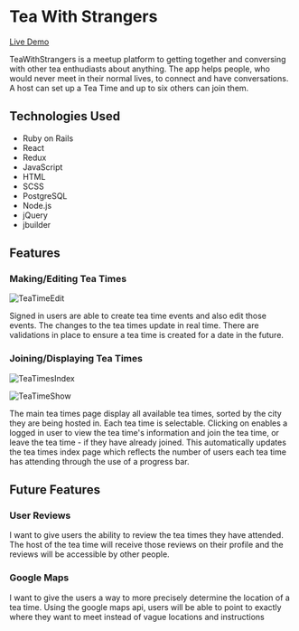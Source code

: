 # Tea With Strangers

[Live Demo](https://teawithstrangers-pd.herokuapp.com/#/)

TeaWithStrangers is a meetup platform to getting together and conversing with other tea enthudiasts about anything. The app helps people, who would never meet in their normal lives, to connect and have conversations. A host can set up a Tea Time and up to six others can join them. 

## Technologies Used

* Ruby on Rails
* React
* Redux
* JavaScript
* HTML
* SCSS
* PostgreSQL
* Node.js
* jQuery
* jbuilder

## Features

### Making/Editing Tea Times 
![TeaTimeEdit](https://user-images.githubusercontent.com/48140022/141437193-5c0c0864-eb51-412a-afd0-d9910d3b87b4.PNG)

Signed in users are able to create tea time events and also edit those events. The changes to the tea times update in real time. There are validations in place to ensure a tea time is created for a date in the future.   


### Joining/Displaying Tea Times
![TeaTimesIndex](https://user-images.githubusercontent.com/48140022/141437243-f095de5a-4cc8-479f-b50b-d7c486fc53a5.PNG)


![TeaTimeShow](https://user-images.githubusercontent.com/48140022/141437259-d69b03d0-13e6-48ff-8c5c-d101780f710c.PNG)

The main tea times page display all available tea times, sorted by the city they are being hosted in. Each tea time is selectable. Clicking on enables a logged in user to view the tea time's information and join the tea time, or leave the tea time - if they have already joined. This automatically updates the tea times index page which reflects the number of users each tea time has attending through the use of a progress bar. 


## Future Features
### User Reviews
I want to give users the ability to review the tea times they have attended. The host of the tea time will receive those reviews on their profile and the reviews will be accessible by other people. 

### Google Maps
I want to give the users a way to more precisely determine the location of a tea time. Using the google maps api, users will be able to point to exactly where they want to meet instead of vague locations and instructions

